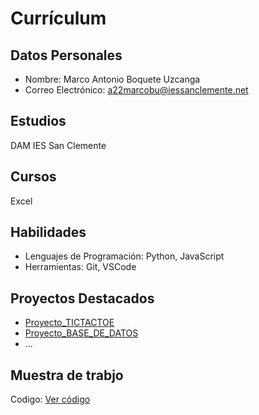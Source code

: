 # Currículum 

## Datos Personales

- Nombre: Marco Antonio Boquete Uzcanga
- Correo Electrónico: a22marcobu@iessanclemente.net

## Estudios

DAM IES San Clemente

## Cursos

Excel

## Habilidades

- Lenguajes de Programación: Python, JavaScript
- Herramientas: Git, VSCode

## Proyectos Destacados

- [Proyecto_TICTACTOE](enlace)
- [Proyecto_BASE_DE_DATOS](enlace)
- ...

## Muestra de trabjo

Codigo: [Ver código](muestra.md)

